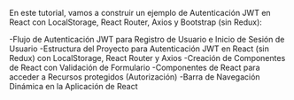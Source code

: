En este tutorial, vamos a construir un ejemplo de Autenticación JWT en React con LocalStorage, React Router, Axios y Bootstrap (sin Redux):

-Flujo de Autenticación JWT para Registro de Usuario e Inicio de Sesión de Usuario
-Estructura del Proyecto para Autenticación JWT en React (sin Redux) con LocalStorage, React Router y Axios
-Creación de Componentes de React con Validación de Formulario
-Componentes de React para acceder a Recursos protegidos (Autorización)
-Barra de Navegación Dinámica en la Aplicación de React